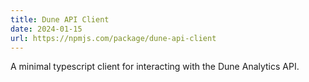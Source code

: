 ```yaml
---
title: Dune API Client
date: 2024-01-15
url: https://npmjs.com/package/dune-api-client
---
```


A minimal typescript client for interacting with the Dune Analytics API.
